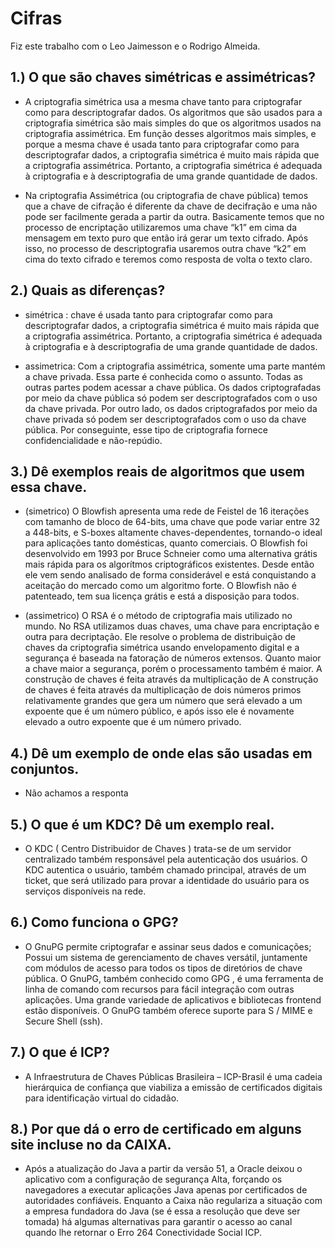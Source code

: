 # Cifras

Fiz este trabalho com o Leo Jaimesson e o Rodrigo Almeida.

## 1.) O que são chaves simétricas e assimétricas?
- A criptografia simétrica usa a mesma chave tanto para criptografar como para descriptografar dados. Os algoritmos que são usados para a criptografia simétrica são mais simples do que os algoritmos usados na criptografia assimétrica. Em função desses algoritmos mais simples, e porque a mesma chave é usada tanto para criptografar como para descriptografar dados, a criptografia simétrica é muito mais rápida que a criptografia assimétrica. Portanto, a criptografia simétrica é adequada à criptografia e à descriptografia de uma grande quantidade de dados.

- Na criptografia Assimétrica (ou criptografia de chave pública) temos que a chave de cifração é diferente da chave de decifração e uma não pode ser facilmente gerada a partir da outra. Basicamente temos que no processo de encriptação utilizaremos uma chave “k1” em cima da mensagem em texto puro que então irá gerar um texto cifrado. Após isso, no processo de descriptografia usaremos outra chave “k2” em cima do texto cifrado e teremos como resposta de volta o texto claro. 

## 2.) Quais as diferenças?

-  simétrica : chave é usada tanto para criptografar como para descriptografar dados, a criptografia simétrica é muito mais rápida que a criptografia assimétrica. Portanto, a criptografia simétrica é adequada à criptografia e à descriptografia de uma grande quantidade de dados.

- assimetrica: Com a criptografia assimétrica, somente uma parte mantém a chave privada. Essa parte é conhecida como o assunto. Todas as outras partes podem acessar a chave pública. Os dados criptografadas por meio da chave pública só podem ser descriptografados com o uso da chave privada. Por outro lado, os dados criptografados por meio da chave privada só podem ser descriptografados com o uso da chave pública. Por conseguinte, esse tipo de criptografia fornece confidencialidade e não-repúdio.

## 3.) Dê exemplos reais de algoritmos que usem essa chave.

- (simetrico) O Blowfish apresenta uma rede de Feistel de 16 iterações com tamanho de bloco de 64-bits, uma chave que pode variar entre 32 a 448-bits, e S-boxes altamente chaves-dependentes, tornando-o ideal para aplicações tanto domésticas, quanto comerciais. O Blowfish foi desenvolvido em 1993 por Bruce Schneier como uma alternativa grátis mais rápida para os algorítmos criptográficos existentes. Desde então ele vem sendo analisado de forma considerável e está conquistando a aceitação do mercado como um algoritmo forte. O Blowfish não é patenteado, tem sua licença grátis e está a disposição para todos.

- (assimetrico) O RSA é o método de criptografia mais utilizado no mundo. No RSA utilizamos duas chaves, uma chave para encriptação e outra para decriptação. Ele resolve o problema de distribuição de chaves da criptografia simétrica usando envelopamento digital e a segurança é baseada na fatoração de números extensos. Quanto maior a chave maior a segurança, porém o processamento também é maior. A construção de chaves é feita através da multiplicação de A construção de chaves é feita através da multiplicação de dois números primos relativamente grandes que gera um número que será elevado a um expoente que é um número público, e após isso ele é novamente elevado a outro expoente que é um número privado.

## 4.) Dê um exemplo de onde elas são usadas em conjuntos.

- Não achamos a responta

## 5.) O que é um KDC? Dê um exemplo real.

- O KDC ( Centro Distribuidor de Chaves ) trata-se de um servidor centralizado também responsável pela autenticação dos usuários. O KDC autentica o usuário, também chamado principal, através de um ticket, que será utilizado para provar a identidade do usuário para os serviços disponíveis na rede.

## 6.) Como funciona o GPG?

- O GnuPG permite criptografar e assinar seus dados e comunicações; Possui um sistema de gerenciamento de chaves versátil, juntamente com módulos de acesso para todos os tipos de diretórios de chave pública. O GnuPG, também conhecido como GPG , é uma ferramenta de linha de comando com recursos para fácil integração com outras aplicações. Uma grande variedade de aplicativos e bibliotecas frontend estão disponíveis. O GnuPG também oferece suporte para S / MIME e Secure Shell (ssh).

## 7.) O que é ICP?
- A Infraestrutura de Chaves Públicas Brasileira – ICP-Brasil é uma cadeia hierárquica de confiança que viabiliza a emissão de certificados digitais para identificação virtual do cidadão.

## 8.) Por que dá o erro de certificado em alguns site incluse no da CAIXA.

- Após a atualização do Java a partir da versão 51, a Oracle deixou o aplicativo com a configuração de segurança Alta, forçando os navegadores a executar aplicações Java apenas por certificados de autoridades confiáveis. Enquanto a Caixa não regulariza a situação com a empresa fundadora do Java (se é essa a resolução que deve ser tomada) há algumas alternativas para garantir o acesso ao canal quando lhe retornar o Erro 264 Conectividade Social ICP.
